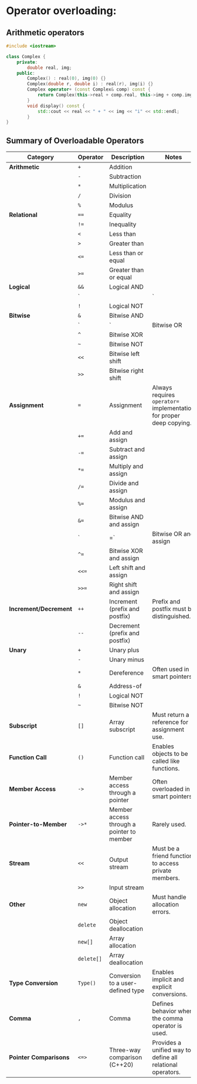 # Operator overloading:

## Arithmetic operators

```cpp
#include <iostream>

class Complex {
    private:
        double real, img;
    public:
        Complex() : real(0), img(0) {}
        Complex(double r, double i) : real(r), img(i) {}
        Complex operator+ (const Complex& comp) const {
            return Complex(this->real + comp.real, this->img + comp.img); 
        }
        void display() const {
            std::cout << real << " + " << img << "i" << std::endl;
        }
}
```

## Summary of Overloadable Operators

| **Category**       | **Operator**  | **Description**                          | **Notes**                                                                 |
|---------------------|---------------|------------------------------------------|---------------------------------------------------------------------------|
| **Arithmetic**      | `+`           | Addition                                 |                                                                           |
|                     | `-`           | Subtraction                              |                                                                           |
|                     | `*`           | Multiplication                           |                                                                           |
|                     | `/`           | Division                                 |                                                                           |
|                     | `%`           | Modulus                                  |                                                                           |
| **Relational**      | `==`          | Equality                                 |                                                                           |
|                     | `!=`          | Inequality                               |                                                                           |
|                     | `<`           | Less than                                |                                                                           |
|                     | `>`           | Greater than                             |                                                                           |
|                     | `<=`          | Less than or equal                       |                                                                           |
|                     | `>=`          | Greater than or equal                    |                                                                           |
| **Logical**         | `&&`          | Logical AND                              |                                                                           |
|                     | `||`          | Logical OR                               |                                                                           |
|                     | `!`           | Logical NOT                              |                                                                           |
| **Bitwise**         | `&`           | Bitwise AND                              |                                                                           |
|                     | `|`           | Bitwise OR                               |                                                                           |
|                     | `^`           | Bitwise XOR                              |                                                                           |
|                     | `~`           | Bitwise NOT                              |                                                                           |
|                     | `<<`          | Bitwise left shift                       |                                                                           |
|                     | `>>`          | Bitwise right shift                      |                                                                           |
| **Assignment**      | `=`           | Assignment                               | Always requires `operator=` implementation for proper deep copying.      |
|                     | `+=`          | Add and assign                           |                                                                           |
|                     | `-=`          | Subtract and assign                      |                                                                           |
|                     | `*=`          | Multiply and assign                      |                                                                           |
|                     | `/=`          | Divide and assign                        |                                                                           |
|                     | `%=`          | Modulus and assign                       |                                                                           |
|                     | `&=`          | Bitwise AND and assign                   |                                                                           |
|                     | `|=`          | Bitwise OR and assign                    |                                                                           |
|                     | `^=`          | Bitwise XOR and assign                   |                                                                           |
|                     | `<<=`         | Left shift and assign                    |                                                                           |
|                     | `>>=`         | Right shift and assign                   |                                                                           |
| **Increment/Decrement** | `++`       | Increment (prefix and postfix)           | Prefix and postfix must be distinguished.                                |
|                     | `--`          | Decrement (prefix and postfix)           |                                                                           |
| **Unary**           | `+`           | Unary plus                               |                                                                           |
|                     | `-`           | Unary minus                              |                                                                           |
|                     | `*`           | Dereference                              | Often used in smart pointers.                                            |
|                     | `&`           | Address-of                               |                                                                           |
|                     | `!`           | Logical NOT                              |                                                                           |
|                     | `~`           | Bitwise NOT                              |                                                                           |
| **Subscript**       | `[]`          | Array subscript                          | Must return a reference for assignment use.                              |
| **Function Call**   | `()`          | Function call                            | Enables objects to be called like functions.                             |
| **Member Access**   | `->`          | Member access through a pointer          | Often overloaded in smart pointers.                                      |
| **Pointer-to-Member** | `->*`       | Member access through a pointer to member| Rarely used.                                                             |
| **Stream**          | `<<`          | Output stream                            | Must be a friend function to access private members.                     |
|                     | `>>`          | Input stream                             |                                                                           |
| **Other**           | `new`         | Object allocation                        | Must handle allocation errors.                                           |
|                     | `delete`      | Object deallocation                      |                                                                           |
|                     | `new[]`       | Array allocation                         |                                                                           |
|                     | `delete[]`    | Array deallocation                       |                                                                           |
| **Type Conversion** | `Type()`      | Conversion to a user-defined type        | Enables implicit and explicit conversions.                               |
| **Comma**           | `,`           | Comma                                    | Defines behavior when the comma operator is used.                        |
| **Pointer Comparisons** | `<=>`      | Three-way comparison (C++20)             | Provides a unified way to define all relational operators.               |
